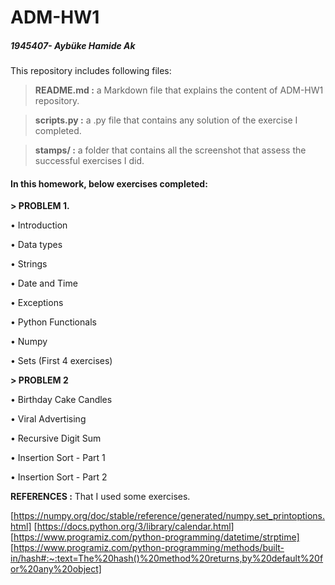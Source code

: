 # ADM-HW1
##### 1945407- Aybüke Hamide Ak

This repository includes following files:

> **README.md :** a Markdown file that explains the content of ADM-HW1 repository.

> **scripts.py :** a .py file that contains any solution of the exercise I completed. 

> **stamps/ :** a folder that contains all the screenshot that assess the successful exercises I did. 

#### In this homework, below exercises completed:

**> PROBLEM 1.**

• Introduction

• Data types

• Strings

• Date and Time

• Exceptions

• Python Functionals

• Numpy

• Sets (First 4 exercises) 

**> PROBLEM 2**

• Birthday Cake Candles

• Viral Advertising

• Recursive Digit Sum

• Insertion Sort - Part 1

• Insertion Sort - Part 2

**REFERENCES :** That I used some exercises.

[https://numpy.org/doc/stable/reference/generated/numpy.set_printoptions.html]
[https://docs.python.org/3/library/calendar.html]
[https://www.programiz.com/python-programming/datetime/strptime] 
[https://www.programiz.com/python-programming/methods/built-in/hash#:~:text=The%20hash()%20method%20returns,by%20default%20for%20any%20object]
